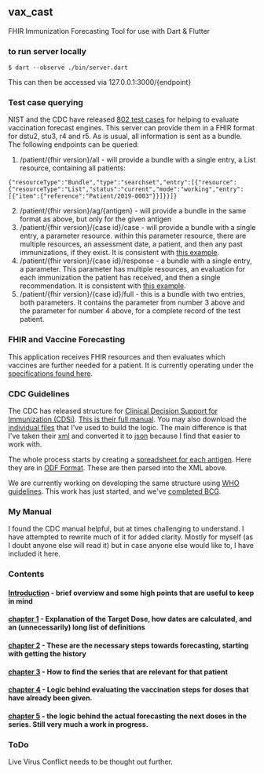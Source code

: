 ## vax_cast
FHIR Immunization Forecasting Tool for use with Dart &amp; Flutter

### to run server locally
``` 
$ dart --observe ./bin/server.dart 
```
This can then be accessed via 127.0.0.1:3000/{endpoint}

### Test case querying
NIST and the CDC have released [802 test cases](https://fits.nist.gov/fits/#/home) for helping to evaluate vaccination forecast engines. This server can provide them in a FHIR format for dstu2, stu3, r4 and r5. As is usual, all information is sent as a bundle. The following endpoints can be queried:
1. /patient/{fhir version}/all - will provide a bundle with a single entry, a List resource, containing all patients:
```
{"resourceType":"Bundle","type":"searchset","entry":[{"resource":{"resourceType":"List","status":"current","mode":"working","entry":[{"item":{"reference":"Patient/2019-0003"}}]}}]}
```
2. /patient/{fhir version}/ag/{antigen} - will provide a bundle in the same format as above, but only for the given antigen
3. /patient/{fhir version}/{case id}/case - will provide a bundle with a single entry, a parameter resource. within this parameter resource, there are multiple resources, an assessment date, a patient, and then any past immunizations, if they exist. It is consistent with [this example](http://build.fhir.org/ig/HL7/ImmunizationFHIRDS/Parameters-parameters-in-example.json.html).
4. /patient/{fhir version}/{case id}/response - a bundle with a single entry, a parameter. This parameter has multiple resources, an evaluation for each immunization the patient has received, and then a single recommendation. It is consistent with [this example](http://build.fhir.org/ig/HL7/ImmunizationFHIRDS/Parameters-parameters-out-example.json.html).
5. /patient/{fhir version}/{case id}/full - this is a bundle with two entries, both parameters. It contains the parameter from number 3 above and the parameter for number 4 above, for a complete record of the test patient.

### FHIR and Vaccine Forecasting
This application receives FHIR resources and then evaluates which vaccines are further needed for a patient. It is currently operating under the [specifications found here](http://florence.immregistries.org/ImmunizationFhirDSShorthand/site/).

### CDC Guidelines
The CDC has released structure for [Clinical Decision Support for Immunization (CDSi)](https://www.cdc.gov/vaccines/programs/iis/cdsi.html). [This is their full manual](https://www.cdc.gov/vaccines/programs/iis/interop-proj/downloads/logic-spec-acip-rec-4.0.pdf). You may also download the [individual files](https://www.cdc.gov/vaccines/programs/iis/interop-proj/downloads/supporting-data-4.3-508.zip) that I've used to build the logic. The main difference is that I've taken their [xml](documentation/cdc/XML) and converted it to [json](documentation/cdc/JSON) because I find that easier to work with.

The whole process starts by creating a [spreadsheet for each antigen](documentation/cdc/Excel). Here they are in [ODF Format](documentation/cdc/CDC%20ODF). These are then parsed into the XML above.

We are currently working on developing the same structure using [WHO guidelines](https://www.who.int/immunization/policy/immunization_tables/en/). This work has just started, and we've [completed BCG](documentation/cdc/WHO%20ODF).

### My Manual
I found the CDC manual helpful, but at times challenging to understand. I have attempted to rewrite much of it for added clarity. Mostly for myself (as I doubt anyone else will read it) but in case anyone else would like to, I have included it here.

### Contents

#### [Introduction](documentation/manual/00.%20introduction.md) - brief overview and some high points that are useful to keep in mind
#### [chapter 1](documentation/manual/01.%20chapter%201%20-%20Logic%20Specification%20Concepts.md) - Explanation of the Target Dose, how dates are calculated, and an (unnecessarily) long list of definitions
#### [chapter 2](documentation/manual/02.%20chapter%202%20-%20Processing%20Model.md) - These are the necessary steps towards forecasting, starting with getting the history
#### [chapter 3](documentation/manual/03.%20chapter%203%20-%20Create%20Relevant%20Patient%20Series.md) - How to find the series that are relevant for that patient
#### [chapter 4](documentation/manual/04.%20chapter%204%20-%20Evaluation%20Process%20Steps%20copy.md) - Logic behind evaluating the vaccination steps for doses that have already been given.
#### [chapter 5](documentation/manual/05.%20chapter%205%20-%20Forecast%20Dates%20and%20Reasons.md) - the logic behind the actual forecasting the next doses in the series. Still very much a work in progress.

### ToDo

Live Virus Conflict needs to be thought out further.
